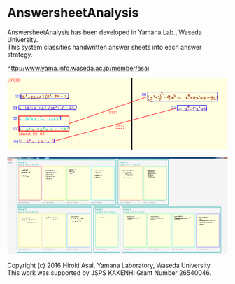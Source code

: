# AnswersheetAnalysis
AnswersheetAnalysis has been developed in Yamana Lab., Waseda University.  
This system classifies handwritten answer sheets into each answer strategy.

http://www.yama.info.waseda.ac.jp/member/asai


![Answer process comparison](https://raw.githubusercontent.com/h-asai/AnswersheetAnalysis/master/sample_pic/sample_pic_01.png)

![Answer sheet classification system](https://raw.githubusercontent.com/h-asai/AnswersheetAnalysis/master/sample_pic/sample_pic_02.png)



Copyright (c) 2016 Hiroki Asai, Yamana Laboratory, Waseda University.  
This work was supported by JSPS KAKENHI Grant Number 26540046.



